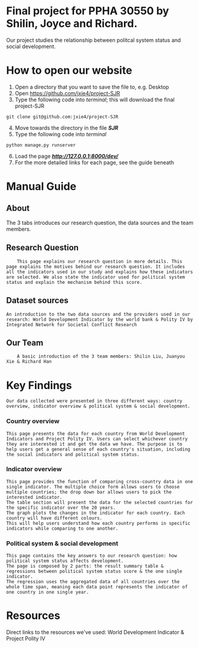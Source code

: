 # Final project for PPHA 30550 by Shilin, Joyce and Richard.

Our project studies the relationship between politcal system status and social development.


# How to open our website
1. Open a directory that you want to save the file to, e.g. Desktop
2. Open https://github.com/jxie4/project-SJR
3. Type the following code into _terminal_; this will download the final project-SJR
```
git clone git@github.com:jxie4/project-SJR
```
4. Move towards the directory in the file ___SJR___
5. Type the following code into _terminal_
```
python manage.py runserver
```
6. Load the page ___http://127.0.0.1:8000/dev/___
7. For the more detailed links for each page, see the guide beneath

# Manual Guide

## About
  The 3 tabs introduces our research question, the data sources and the team members.
  
##  Research Question 
    	This page explains our research question in more details. This page explains the motives behind our research question. It includes all the indicators used in our study and explains how these indicators are selected. We also state the indicator used for political system status and explain the mechanism behind this score.

##  Dataset sources 
	An introduction to the two data sources and the providers used in our research: World Development Indicator by the world bank & Polity IV by Integrated Network for Societal Conflict Research

## Our Team ##
    	A basic introduction of the 3 team members: Shilin Liu, Juanyou Xie & Richard Han

#   Key Findings
	Our data collected were presented in three different ways: country overview, indicator overview & political system & social development. 
	
  ###   Country overview ###
  	This page presents the data for each country from World Development Indicators and Project Polity IV. Users can select whichever country they are interested it and get the data we have. The purpose is to help users get a general sense of each country's situation, including the social indicators and political system status.
  	
  ###   Indicator overview ###
  	This page provides the function of comparing cross-country data in one single indicator. The multiple choice form allows users to choose multiple countries; the drop down bar allows users to pick the interested indicator. 
	The table section will present the data for the selected countries for the specific indicator over the 20 years. 
	The graph plots the changes in the indicator for each country. Each country will have different colours. 
	This will help users understand how each country performs in specific indicators while comparing to one another.
  	
  ###   Political system & social development ###
  	This page contains the key answers to our research question: how political system status affects development. 
	The page is composed by 2 parts: the result summary table & regressions between political system status score & the one single indicator.
	The regression uses the aggregated data of all countries over the whole time span, meaning each data point represents the indicator of one country in one single year. 
  	
#  Resources
  Direct links to the resources we've used: World Development Indicator & Project Polity IV
